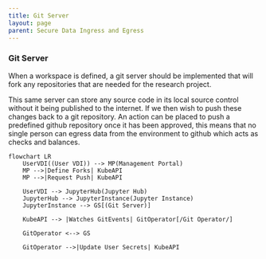 ```yaml
---
title: Git Server
layout: page
parent: Secure Data Ingress and Egress
---
```



### Git Server
When a workspace is defined, a git server should be implemented that will fork any repositories that are needed for the research project.

This same server can store any source code in its local source control without it being published to the internet. If we then wish to push these changes back to a git repository. An action can be placed to push a predefined github repository once it has been approved, this means that no single person can egress data from the environment to github which acts as checks and balances.

```mermaid
flowchart LR
    UserVDI((User VDI)) --> MP(Management Portal)
    MP -->|Define Forks| KubeAPI
    MP -->|Request Push| KubeAPI

    UserVDI --> JupyterHub(Jupyter Hub)
    JupyterHub --> JupyterInstance(Jupyter Instance)
    JupyterInstance --> GS[(Git Server)]

    KubeAPI --> |Watches GitEvents| GitOperator[/Git Operator/] 

    GitOperator <--> GS
    
    GitOperator -->|Update User Secrets| KubeAPI
```